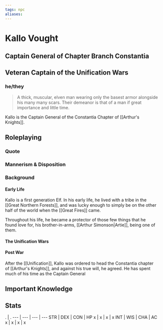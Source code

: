```yaml
---
tags: npc
aliases:
---
```

# Kallo Vought
## Captain General of Chapter Branch Constantia
## Veteran Captain of the Unification Wars
### he/they

> A thick, muscular, elven man wearing only the basest armor alongside his many many scars. Their demeanor is that of a man if great importance and little time.

Kallo is the Captain General of the Constantia Chapter of [[Arthur's Knights]].

## Roleplaying
### Quote

### Mannerism & Disposition

### Background
#### Early Life

Kallo is a first generation Elf. In his early life, he lived with a tribe in the [[Great Northern Forests]], and was lucky enough to simply be on the other half of the world when the [[Great Fires]] came. 

Throughout his life, he became a protector of those few things that he found love for, his brother-in-arms, [[Arthur Simonson|Artie]], being one of them.

#### The Unification Wars
#### Post War

After the [[Unification]], Kallo was ordered to head the Constantia chapter of [[Arthur's Knights]], and against his true will, he agreed. He has spent much of his time as the Captain General


## Important Knowledge


## Stats
. | . 
--- | --- | --- | ---
STR | DEX | CON | HP
x | x | x | x
INT | WIS | CHA | AC
x | x | x | x